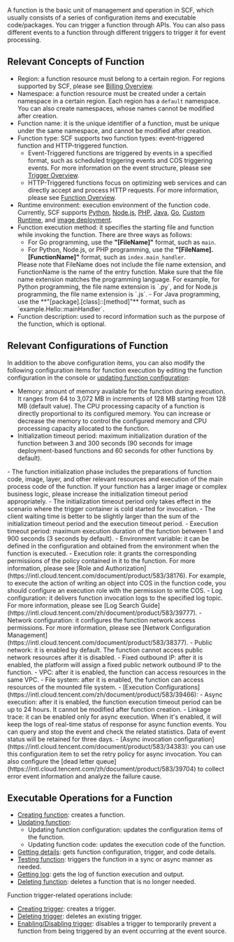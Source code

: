 A function is the basic unit of management and operation in SCF, which usually consists of a series of configuration items and executable code/packages. You can trigger a function through APIs. You can also pass different events to a function through different triggers to trigger it for event processing.

## Relevant Concepts of Function

- Region: a function resource must belong to a certain region. For regions supported by SCF, please see [Billing Overview](https://intl.cloud.tencent.com/document/product/583/17299).
- Namespace: a function resource must be created under a certain namespace in a certain region. Each region has a `default` namespace. You can also create namespaces, whose names cannot be modified after creation.
- Function name: it is the unique identifier of a function, must be unique under the same namespace, and cannot be modified after creation.
- Function type: SCF supports two function types: event-triggered function and HTTP-triggered function.
  - Event-Triggered functions are triggered by events in a specified format, such as scheduled triggering events and COS triggering events. For more information on the event structure, please see [Trigger Overview](https://intl.cloud.tencent.com/document/product/583/9705).
  - HTTP-Triggered functions focus on optimizing web services and can directly accept and process HTTP requests. For more information, please see [Function Overview](https://intl.cloud.tencent.com/document/product/583/40688).
- Runtime environment: execution environment of the function code. Currently, SCF supports [Python](https://intl.cloud.tencent.com/zh/document/product/583/40323), [Node.js](https://intl.cloud.tencent.com/document/product/583/11060), [PHP](https://intl.cloud.tencent.com/document/product/583/17531), [Java](https://intl.cloud.tencent.com/document/product/583/12214), [Go](https://intl.cloud.tencent.com/document/product/583/18032), [Custom Runtime](https://intl.cloud.tencent.com/document/product/583/38129), and [image deployment](https://intl.cloud.tencent.com/zh/document/product/583/41076).
- Function execution method: it specifies the starting file and function while invoking the function. There are three ways as follows:
  - For Go programming, use the **"[FileName]"** format, such as `main`.
  - For Python, Node.js, or PHP programming, use the **"[FileName].[FunctionName]"** format, such as `index.main_handler`.
  <dx-alert infotype="explain" title="">
  Please note that FileName does not include the file name extension, and FunctionName is the name of the entry function. Make sure that the file name extension matches the programming language. For example, for Python programming, the file name extension is `.py`, and for Node.js programming, the file name extension is `.js`. 
  </dx-alert>
  - For Java programming, use the **"[package].[class]::[method]"** format, such as `example.Hello::mainHandler`.
- Function description: used to record information such as the purpose of the function, which is optional.






## Relevant Configurations of Function


In addition to the above configuration items, you can also modify the following configuration items for function execution by editing the function configuration in the console or [updating function configuration](https://intl.cloud.tencent.comhttps://intl.cloud.tencent.com/document/product/583/19806):
- Memory: amount of memory available for the function during execution. It ranges from 64 to 3,072 MB in increments of 128 MB starting from 128 MB (default value). The CPU processing capacity of a function is directly proportional to its configured memory. You can increase or decrease the memory to control the configured memory and CPU processing capacity allocated to the function.
- Initialization timeout period: maximum initialization duration of the function between 3 and 300 seconds (90 seconds for image deployment-based functions and 60 seconds for other functions by default).
<dx-alert infotype="notice" title="">
- The function initialization phase includes the preparations of function code, image, layer, and other relevant resources and execution of the main process code of the function. If your function has a larger image or complex business logic, please increase the initialization timeout period appropriately.
- The initialization timeout period only takes effect in the scenario where the trigger container is cold started for invocation.
- The client waiting time is better to be slightly larger than the sum of the initialization timeout period and the execution timeout period.
</dx-alert>
- Execution timeout period: maximum execution duration of the function between 1 and 900 seconds (3 seconds by default).
- Environment variable: it can be defined in the configuration and obtained from the environment when the function is executed.
- Execution role: it grants the corresponding permissions of the policy contained in it to the function. For more information, please see [Role and Authorization](https://intl.cloud.tencent.com/document/product/583/38176). For example, to execute the action of writing an object into COS in the function code, you should configure an execution role with the permission to write COS.
- Log configuration: it delivers function invocation logs to the specified log topic. For more information, please see [Log Search Guide](https://intl.cloud.tencent.com/zh/document/product/583/39777).
- Network configuration: it configures the function network access permissions. For more information, please see [Network Configuration Management](https://intl.cloud.tencent.com/document/product/583/38377).
  - Public network: it is enabled by default. The function cannot access public network resources after it is disabled.
  - Fixed outbound IP: after it is enabled, the platform will assign a fixed public network outbound IP to the function.
  - VPC: after it is enabled, the function can access resources in the same VPC.
- File system: after it is enabled, the function can access resources of the mounted file system.
- [Execution Configurations](https://intl.cloud.tencent.com/zh/document/product/583/39466):
  - Async execution: after it is enabled, the function execution timeout period can be up to 24 hours. It cannot be modified after function creation.
  - Linkage trace: it can be enabled only for async execution. When it's enabled, it will keep the logs of real-time status of response for async function events. You can query and stop the event and check the related statistics. Data of event status will be retained for three days.
- [Async invocation configuration](https://intl.cloud.tencent.com/document/product/583/34383): you can use this configuration item to set the retry policy for async invocation. You can also configure the [dead letter queue](https://intl.cloud.tencent.com/zh/document/product/583/39704) to collect error event information and analyze the failure cause.

  

## Executable Operations for a Function
- [Creating function](https://intl.cloud.tencent.com/document/product/583/19806): creates a function.
- [Updating function](https://cloud.tencent.comhttps://intl.cloud.tencent.com/document/product/583/19806):
   - Updating function configuration: updates the configuration items of the function.
   - Updating function code: updates the execution code of the function.
- [Getting details](https://intl.cloud.tencent.com/document/product/583/19809): gets function configuration, trigger, and code details.
- [Testing function](https://intl.cloud.tencent.com/document/product/583/14572): triggers the function in a sync or async manner as needed.
- [Getting log](https://intl.cloud.tencent.com/document/product/583/19810): gets the log of function execution and output.
- [Deleting function](https://intl.cloud.tencent.com/document/product/583/19807): deletes a function that is no longer needed.




Function trigger-related operations include:

- [Creating trigger](https://intl.cloud.tencent.com/document/product/583/31441): creates a trigger.
- [Deleting trigger](https://intl.cloud.tencent.com/document/product/583/31442): deletes an existing trigger.
- [Enabling/Disabling trigger](https://intl.cloud.tencent.com/document/product/583/31443): disables a trigger to temporarily prevent a function from being triggered by an event occurring at the event source.


